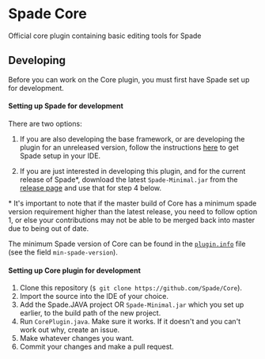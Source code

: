 Spade Core
==========
Official core plugin containing basic editing tools for Spade

## Developing

Before you can work on the Core plugin, you must first have Spade set up for development.

#### Setting up Spade for development
There are two options:

1. If you are also developing the base framework, or are developing the plugin for an
unreleased version, follow the instructions
[here](https://github.com/Spade-Editor/Spade#developing) to get Spade setup
in your IDE.

2. If you are just interested in developing this plugin, and for the current release of
Spade\*, download the latest `Spade-Minimal.jar` from the
[release page](https://github.com/Spade-Editor/Spade/releases) and use that for
step 4 below.

\* It's important to note that if the master build of Core has a minimum spade version
requirement higher than the latest release, you need to follow option 1, or else your
contributions may not be able to be merged back into master due to being out of date.

The minimum Spade version of Core can be found in the
[`plugin.info`](https://github.com/Spade-Editor/Core/blob/master/src/plugin.info) file
(see the field `min-spade-version`).

#### Setting up Core plugin for development

1. Clone this repository (`$ git clone https://github.com/Spade/Core`).
2. Import the source into the IDE of your choice.
3. Add the Spade.JAVA project OR `Spade-Minimal.jar` which you set up earlier,
to the build path of the new project.
4. Run `CorePlugin.java`. Make sure it works. If it doesn't and you can't work
out why, create an issue.
5. Make whatever changes you want.
6. Commit your changes and make a pull request.
